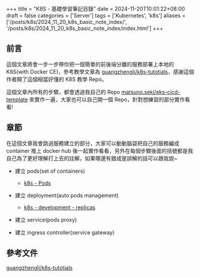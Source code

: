+++
title = "K8S - 基礎學習筆記目錄"
date = 2024-11-20T10:01:22+08:00
draft = false
categories = ['Server']
tags = ['Kubernetes', 'k8s']
aliases = ['/posts/k8s/2024_11_20_k8s_basic_note_index/', '/posts/k8s/2024_11_20_k8s_basic_note_index/index.html']
+++

## 前言

這個文章將會一步一步帶你把一個簡單的前後端分離的服務部署上本地的 K8S(with Docker CE)，參考教學文章為 [guangzhengli/k8s-tutotials](https://github.com/guangzhengli/k8s-tutorials/)，感謝這個作者開了這個相當好懂的 K8S 教學 Repo。

這個文章內所有的步驟，都會透過我自己的 Repo [matsuno.seki/eks-cicd-template](https://gitlab.com/matsuno.seki/eks-cicd-template) 來實作一遍，大家也可以自己開一個 Repo，針對想練習的部分實作看看!

## 章節

在這個文章我會跳過服務建立的部分，大家可以動動腦袋把自己的服務編成 container 推上 docker hub 後一起實作看看，另外在每個步驟後面的括號都是我自己為了更好理解打上去的註解，如果哪邊有錯或是誤解的話可以跟我說~

- 建立 pods(set of containers)
  - [k8s - Pods](/posts/k8s/2024_11_20_k8s_pods/)
- 建立 deployment(auto pods management)
  - [k8s - development - replicas](/posts/k8s/2024_11_20_k8s_development_replicas/)
- 建立 service(pods proxy)

- 建立 ingress controller(service gateway)

## 參考文件

[guangzhengli/k8s-tutotials](https://github.com/guangzhengli/k8s-tutorials/)
